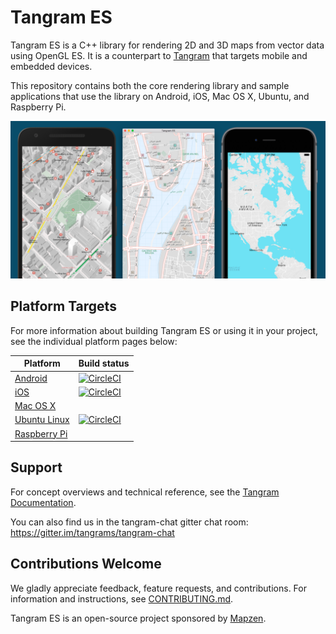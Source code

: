 Tangram ES
==========

Tangram ES is a C++ library for rendering 2D and 3D maps from vector data using OpenGL ES. It is a counterpart to [Tangram](https://github.com/tangrams/tangram) that targets mobile and embedded devices.

This repository contains both the core rendering library and sample applications that use the library on Android, iOS, Mac OS X, Ubuntu, and Raspberry Pi.

![screenshot](images/screenshot.png)

## Platform Targets

For more information about building Tangram ES or using it in your project, see the individual platform pages below:

| Platform                        | Build status |
| ------------------------------- |--------------|
| [Android](platforms/android)    | [![CircleCI](https://circleci.com/gh/tangrams/tangram-es.svg?style=shield)](https://circleci.com/gh/tangrams/tangram-es)|
| [iOS](platforms/ios)            | [![CircleCI](https://circleci.com/gh/tangrams/tangram-es.svg?style=shield)](https://circleci.com/gh/tangrams/tangram-es)|
| [Mac OS X](platforms/osx)       |
| [Ubuntu Linux](platforms/linux) |  [![CircleCI](https://circleci.com/gh/tangrams/tangram-es.svg?style=shield)](https://circleci.com/gh/tangrams/tangram-es)|
| [Raspberry Pi](platforms/rpi)   |

## Support

For concept overviews and technical reference, see the [Tangram Documentation](https://mapzen.com/documentation/tangram).

You can also find us in the tangram-chat gitter chat room: https://gitter.im/tangrams/tangram-chat

## Contributions Welcome

We gladly appreciate feedback, feature requests, and contributions. For information and instructions, see [CONTRIBUTING.md](CONTRIBUTING.md).

Tangram ES is an open-source project sponsored by [Mapzen](https://mapzen.com).
